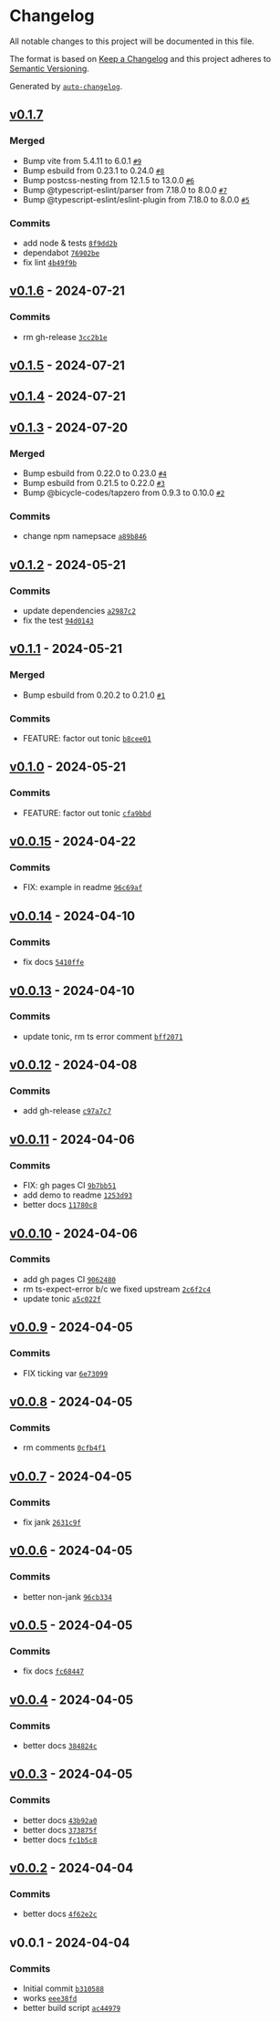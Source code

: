 # Changelog

All notable changes to this project will be documented in this file.

The format is based on [Keep a Changelog](https://keepachangelog.com/en/1.0.0/)
and this project adheres to [Semantic Versioning](https://semver.org/spec/v2.0.0.html).

Generated by [`auto-changelog`](https://github.com/CookPete/auto-changelog).

## [v0.1.7](https://github.com/substrate-system/scroll-progress/compare/v0.1.6...v0.1.7)

### Merged

- Bump vite from 5.4.11 to 6.0.1 [`#9`](https://github.com/substrate-system/scroll-progress/pull/9)
- Bump esbuild from 0.23.1 to 0.24.0 [`#8`](https://github.com/substrate-system/scroll-progress/pull/8)
- Bump postcss-nesting from 12.1.5 to 13.0.0 [`#6`](https://github.com/substrate-system/scroll-progress/pull/6)
- Bump @typescript-eslint/parser from 7.18.0 to 8.0.0 [`#7`](https://github.com/substrate-system/scroll-progress/pull/7)
- Bump @typescript-eslint/eslint-plugin from 7.18.0 to 8.0.0 [`#5`](https://github.com/substrate-system/scroll-progress/pull/5)

### Commits

- add node & tests [`8f9dd2b`](https://github.com/substrate-system/scroll-progress/commit/8f9dd2b1479f13b2b4160f73e8e85f54fe6cce97)
- dependabot [`76902be`](https://github.com/substrate-system/scroll-progress/commit/76902be6b552316e3bcff65e124da63f894d2701)
- fix lint [`4b49f9b`](https://github.com/substrate-system/scroll-progress/commit/4b49f9bc20b0f26479be6fdc4a9170b244d425a0)

## [v0.1.6](https://github.com/substrate-system/scroll-progress/compare/v0.1.5...v0.1.6) - 2024-07-21

### Commits

- rm gh-release [`3cc2b1e`](https://github.com/substrate-system/scroll-progress/commit/3cc2b1ee42b82b487f9694f2af2f011940f6c4d0)

## [v0.1.5](https://github.com/substrate-system/scroll-progress/compare/v0.1.4...v0.1.5) - 2024-07-21

## [v0.1.4](https://github.com/substrate-system/scroll-progress/compare/v0.1.3...v0.1.4) - 2024-07-21

## [v0.1.3](https://github.com/substrate-system/scroll-progress/compare/v0.1.2...v0.1.3) - 2024-07-20

### Merged

- Bump esbuild from 0.22.0 to 0.23.0 [`#4`](https://github.com/substrate-system/scroll-progress/pull/4)
- Bump esbuild from 0.21.5 to 0.22.0 [`#3`](https://github.com/substrate-system/scroll-progress/pull/3)
- Bump @bicycle-codes/tapzero from 0.9.3 to 0.10.0 [`#2`](https://github.com/substrate-system/scroll-progress/pull/2)

### Commits

- change npm namepsace [`a89b846`](https://github.com/substrate-system/scroll-progress/commit/a89b846fef2e9d8ea24f133f875cec8872d4234c)

## [v0.1.2](https://github.com/substrate-system/scroll-progress/compare/v0.1.1...v0.1.2) - 2024-05-21

### Commits

- update dependencies [`a2987c2`](https://github.com/substrate-system/scroll-progress/commit/a2987c2dd2df237219ee17818ee8ec1ffc2603fd)
- fix the test [`94d0143`](https://github.com/substrate-system/scroll-progress/commit/94d0143fe297d0dffa8e6c2a405bf15315a8a22e)

## [v0.1.1](https://github.com/substrate-system/scroll-progress/compare/v0.1.0...v0.1.1) - 2024-05-21

### Merged

- Bump esbuild from 0.20.2 to 0.21.0 [`#1`](https://github.com/substrate-system/scroll-progress/pull/1)

### Commits

- FEATURE: factor out tonic [`b8cee01`](https://github.com/substrate-system/scroll-progress/commit/b8cee01a007533e8b8e074fc1a809190cfedb294)

## [v0.1.0](https://github.com/substrate-system/scroll-progress/compare/v0.0.15...v0.1.0) - 2024-05-21

### Commits

- FEATURE: factor out tonic [`cfa9bbd`](https://github.com/substrate-system/scroll-progress/commit/cfa9bbda40fa89cfd17f264fc554f0aa2df90599)

## [v0.0.15](https://github.com/substrate-system/scroll-progress/compare/v0.0.14...v0.0.15) - 2024-04-22

### Commits

- FIX: example in readme [`96c69af`](https://github.com/substrate-system/scroll-progress/commit/96c69afc1dcaac1062aa0ddd6be77366720ddb37)

## [v0.0.14](https://github.com/substrate-system/scroll-progress/compare/v0.0.13...v0.0.14) - 2024-04-10

### Commits

- fix docs [`5410ffe`](https://github.com/substrate-system/scroll-progress/commit/5410ffeaa4ad04aeb2d6f24b80e84d32ce79fef8)

## [v0.0.13](https://github.com/substrate-system/scroll-progress/compare/v0.0.12...v0.0.13) - 2024-04-10

### Commits

- update tonic, rm ts error comment [`bff2071`](https://github.com/substrate-system/scroll-progress/commit/bff2071610ebdd670a7a54bb585f31f85be3e3da)

## [v0.0.12](https://github.com/substrate-system/scroll-progress/compare/v0.0.11...v0.0.12) - 2024-04-08

### Commits

- add gh-release [`c97a7c7`](https://github.com/substrate-system/scroll-progress/commit/c97a7c7f99959a81d0f4d86f279625da1d6cf013)

## [v0.0.11](https://github.com/substrate-system/scroll-progress/compare/v0.0.10...v0.0.11) - 2024-04-06

### Commits

- FIX: gh pages CI [`9b7bb51`](https://github.com/substrate-system/scroll-progress/commit/9b7bb5135bc16417382ebc5e2a452fd465de4def)
- add demo to readme [`1253d93`](https://github.com/substrate-system/scroll-progress/commit/1253d9310b015c59e36a961a65c8e20273f0014a)
- better docs [`11780c8`](https://github.com/substrate-system/scroll-progress/commit/11780c8fe21c35d037d8305a8b93541938287cda)

## [v0.0.10](https://github.com/substrate-system/scroll-progress/compare/v0.0.9...v0.0.10) - 2024-04-06

### Commits

- add gh pages CI [`9062480`](https://github.com/substrate-system/scroll-progress/commit/906248033cf8936052dafad90652d9672ec3af6b)
- rm ts-expect-error b/c we fixed upstream [`2c6f2c4`](https://github.com/substrate-system/scroll-progress/commit/2c6f2c4debe43d62257d6b802480da4301b82f2d)
- update tonic [`a5c022f`](https://github.com/substrate-system/scroll-progress/commit/a5c022f3f059ca6703f4317b1f302af5babbc2e5)

## [v0.0.9](https://github.com/substrate-system/scroll-progress/compare/v0.0.8...v0.0.9) - 2024-04-05

### Commits

- FIX ticking var [`6e73099`](https://github.com/substrate-system/scroll-progress/commit/6e7309931f5f1e87ba9f4fda25f8ff207822d520)

## [v0.0.8](https://github.com/substrate-system/scroll-progress/compare/v0.0.7...v0.0.8) - 2024-04-05

### Commits

- rm comments [`0cfb4f1`](https://github.com/substrate-system/scroll-progress/commit/0cfb4f1cbc3f8a15f77e19b4d9e0d8b6c2ab7a74)

## [v0.0.7](https://github.com/substrate-system/scroll-progress/compare/v0.0.6...v0.0.7) - 2024-04-05

### Commits

- fix jank [`2631c9f`](https://github.com/substrate-system/scroll-progress/commit/2631c9f8be4cf68c5ea05a0c0909c479417f5c9d)

## [v0.0.6](https://github.com/substrate-system/scroll-progress/compare/v0.0.5...v0.0.6) - 2024-04-05

### Commits

- better non-jank [`96cb334`](https://github.com/substrate-system/scroll-progress/commit/96cb334855fb807f100f58127a5083bae63cdf8f)

## [v0.0.5](https://github.com/substrate-system/scroll-progress/compare/v0.0.4...v0.0.5) - 2024-04-05

### Commits

- fix docs [`fc68447`](https://github.com/substrate-system/scroll-progress/commit/fc684476c37f4e67895a3e14206f9ea19a9dfe27)

## [v0.0.4](https://github.com/substrate-system/scroll-progress/compare/v0.0.3...v0.0.4) - 2024-04-05

### Commits

- better docs [`384824c`](https://github.com/substrate-system/scroll-progress/commit/384824ccea281e84e49d38ceed50e56790d351e1)

## [v0.0.3](https://github.com/substrate-system/scroll-progress/compare/v0.0.2...v0.0.3) - 2024-04-05

### Commits

- better docs [`43b92a0`](https://github.com/substrate-system/scroll-progress/commit/43b92a04de0ea3a5909b390d9ebc1d2328d3bd5e)
- better docs [`373875f`](https://github.com/substrate-system/scroll-progress/commit/373875f184bdf4c0984ce7a235412034f7acc932)
- better docs [`fc1b5c8`](https://github.com/substrate-system/scroll-progress/commit/fc1b5c862aa64df41e8fc50de8f3b73fb3c4dbdb)

## [v0.0.2](https://github.com/substrate-system/scroll-progress/compare/v0.0.1...v0.0.2) - 2024-04-04

### Commits

- better docs [`4f62e2c`](https://github.com/substrate-system/scroll-progress/commit/4f62e2cde6c4d5104708a8fd3491223d53700386)

## v0.0.1 - 2024-04-04

### Commits

- Initial commit [`b310588`](https://github.com/substrate-system/scroll-progress/commit/b31058845b7fb4743faa6476d60b8ab63f40a473)
- works [`eee38fd`](https://github.com/substrate-system/scroll-progress/commit/eee38fde05f554d8258883e5421b0b3dadabb2ef)
- better build script [`ac44979`](https://github.com/substrate-system/scroll-progress/commit/ac44979fcba3946591b1873a6ddbf94219e8ac41)
